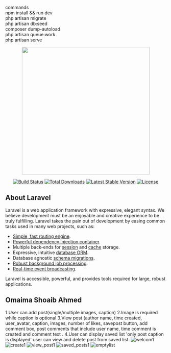 commands
<br>
npm install && run dev
<br>
php artisan migrate
<br>
php artisan db:seed
<br>
composer dump-autoload
<br>
php artisan queue:work
<br>
php artisan serve





<p align="center"><a href="https://laravel.com" target="_blank"><img src="https://raw.githubusercontent.com/laravel/art/master/logo-lockup/5%20SVG/2%20CMYK/1%20Full%20Color/laravel-logolockup-cmyk-red.svg" width="400"></a></p>

<p align="center">
<a href="https://travis-ci.org/laravel/framework"><img src="https://travis-ci.org/laravel/framework.svg" alt="Build Status"></a>
<a href="https://packagist.org/packages/laravel/framework"><img src="https://img.shields.io/packagist/dt/laravel/framework" alt="Total Downloads"></a>
<a href="https://packagist.org/packages/laravel/framework"><img src="https://img.shields.io/packagist/v/laravel/framework" alt="Latest Stable Version"></a>
<a href="https://packagist.org/packages/laravel/framework"><img src="https://img.shields.io/packagist/l/laravel/framework" alt="License"></a>
</p>

## About Laravel

Laravel is a web application framework with expressive, elegant syntax. We believe development must be an enjoyable and creative experience to be truly fulfilling. Laravel takes the pain out of development by easing common tasks used in many web projects, such as:

- [Simple, fast routing engine](https://laravel.com/docs/routing).
- [Powerful dependency injection container](https://laravel.com/docs/container).
- Multiple back-ends for [session](https://laravel.com/docs/session) and [cache](https://laravel.com/docs/cache) storage.
- Expressive, intuitive [database ORM](https://laravel.com/docs/eloquent).
- Database agnostic [schema migrations](https://laravel.com/docs/migrations).
- [Robust background job processing](https://laravel.com/docs/queues).
- [Real-time event broadcasting](https://laravel.com/docs/broadcasting).

Laravel is accessible, powerful, and provides tools required for large, robust applications.
## Omaima Shoaib Ahmed
1.User can add post(single/multiple images, caption)
2.Image is required while caption is optional
3.View post (author name, time created, user_avatar, caption, images, number of likes, savepost button, add comment box, post comments that include
user name, time comment is created and comment text .
4.User can display saved list 'only post caption is displayed' user can view and delete post from saved list.
![welcom1](https://user-images.githubusercontent.com/102256485/186942941-f76eb5c4-0653-4f7a-92cd-e867494fdb92.jpg)
![create1](https://user-images.githubusercontent.com/102256485/186943115-b62aee27-ea2d-4bc5-ac71-641a5f737526.jpg)
![view_post1](https://user-images.githubusercontent.com/102256485/186943067-a4ea332f-627c-4e0d-9dd9-d5ccece08c33.jpg)
![saved_posts1](https://user-images.githubusercontent.com/102256485/186943163-8e270381-c020-4b0c-96da-7ad7142183b5.jpg)
![emptylist](https://user-images.githubusercontent.com/102256485/186944844-fa92eed7-9f33-4549-b51d-5e75e4eb7772.jpg)
